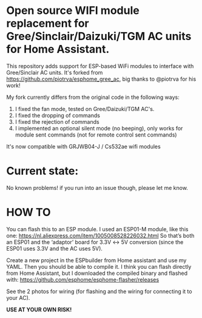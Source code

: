 # Open source WIFI module replacement for Gree/Sinclair/Daizuki/TGM AC units for Home Assistant.
This repository adds support for ESP-based WiFi modules to interface with Gree/Sinclair AC units.
It's forked from https://github.com/piotrva/esphome_gree_ac, big thanks to @piotrva for his work!

My fork currently differs from the original code in the following ways:

1) I fixed the fan mode, tested on Gree/Daizuki/TGM AC's.
2) I fixed the dropping of commands
3) I fixed the rejection of commands
4) I implemented an optional silent mode (no beeping), only works for module sent commands (not for
   remote control sent commands)
   
It's now compatible with GRJWB04-J / Cs532ae wifi modules

# Current state:
No known problems! if you run into an issue though, please let me know.

# HOW TO 
You can flash this to an ESP module. I used an ESP01-M module, like this one:
https://nl.aliexpress.com/item/1005008528226032.html
So that’s both an ESP01 and the ‘adaptor’ board for 3.3V ↔ 5V conversion (since the ESP01 uses 3.3V and the AC uses 5V).


Create a new project in the ESPbuilder from Home assistant and use my YAML.
Then you should be able to compile it. I think you can flash directly from Home Assistant,
but I downloaded the compiled binary and flashed with: https://github.com/esphome/esphome-flasher/releases

See the 2 photos for wiring (for flashing and the wiring for connecting it to your AC).

**USE AT YOUR OWN RISK!**
